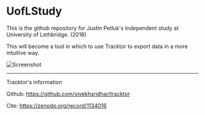 # UofLStudy
This is the github repository for Justin Petluk's Independent study at University of Lethbridge. (2018)

This will become a tool in which to use Tracktor to export data in a more intuitive way.

![Screenshot]( https://github.com/hobbitsyfeet/UofLStudy/blob/master/docs/tracktor.PNG)
_________________________________________________
Tracktor's information

Github: https://github.com/vivekhsridhar/tracktor

Cite: https://zenodo.org/record/1134016
